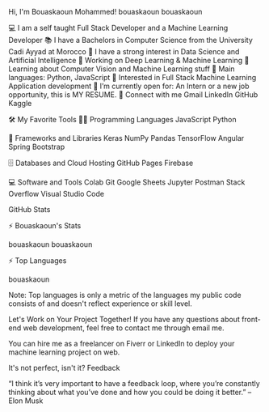 Hi, I'm Bouaskaoun Mohammed! 
bouaskaoun bouaskaoun




💻 I am a self taught Full Stack Developer and a Machine Learning Developer
📚 I have a Bachelors in Computer Science from the University Cadi Ayyad at Morocco
📝 I have a strong interest in Data Science and Artificial Intelligence
🔭 Working on Deep Learning & Machine Learning
🌱 Learning about Computer Vision and Machine Learning stuff
🌟 Main languages: Python, JavaScript
🚩 Interested in Full Stack Machine Learning Application development
🤔 I’m currently open for: An Intern or a new job opportunity, this is MY RESUME.
🤝 Connect with me
Gmail LinkedIn GitHub Kaggle

🛠️ My Favorite Tools
👨‍💻 Programming Languages
JavaScript Python

🧰 Frameworks and Libraries
Keras NumPy Pandas TensorFlow Angular Spring Bootstrap

🗄️ Databases and Cloud Hosting
GitHub Pages Firebase

💻 Software and Tools
Colab Git Google Sheets Jupyter Postman Stack Overflow Visual Studio Code


 GitHub Stats

⚡ Bouaskaoun's Stats

bouaskaoun bouaskaoun


⚡ Top Languages

bouaskaoun

Note: Top languages is only a metric of the languages my public code consists of and doesn't reflect experience or skill level.


Let's Work on Your Project Together!
If you have any questions about front-end web development, feel free to contact me through email me.

You can hire me as a freelancer on Fiverr or LinkedIn to deploy your machine learning project on web.

It's not perfect, isn't it?
Feedback

“I think it’s very important to have a feedback loop, where you’re constantly thinking about what you’ve done and how you could be doing it better.” – Elon Musk

